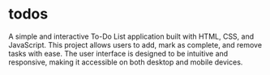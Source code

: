 # todos
A simple and interactive To-Do List application built with HTML, CSS, and JavaScript. This project allows users to add, mark as complete, and remove tasks with ease. The user interface is designed to be intuitive and responsive, making it accessible on both desktop and mobile devices.
